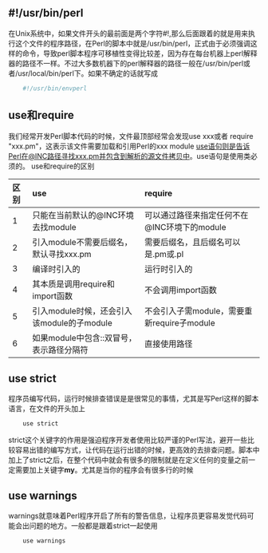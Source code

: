 ##  #!/usr/bin/perl
在Unix系统中，如果文件开头的最前面是两个字符#!,那么后面跟着的就是用来执行这个文件的程序路径，在Perl的脚本中就是/usr/bin/perl，正式由于必须强调这样的命令，导致perl脚本程序可移植性变得比较差，因为存在每台机器上perl解释器的路径不一样。不过大多数机器下的perl解释器的路径一般在/usr/bin/perl或者/usr/local/bin/perl下。如果不确定的话就写成
```perl
    #!/usr/bin/envperl
```
## use和require
我们经常开发Perl脚本代码的时候，文件最顶部经常会发现use xxx或者 require "xxx.pm"，这表示该文件需要加载和引用Perl的xxx module
use语句则是告诉Perl在@INC路径寻找xxx.pm并包含到解析的源文件拷贝中。use语句是使用类必须的。
use和require的区别 

|   区别      |          use                         |           require  |       
|  :--------  | :-----------------------              |  :-------------     |    
|    1      | 只能在当前默认的@INC环境去找module       | 可以通过路径来指定任何不在@INC环境下的module                  |
|    2      | 引入module不需要后缀名，默认寻找xxx.pm | 需要后缀名，且后缀名可以是.pm或.pl   |
|    3      | 编译时引入的              |运行时引入的      |
|    4      |  其本质是调用require和import函数   |   不会调用import函数   |
|    5      | 引入module时候，还会引入该module的子module   |   不会引入子需module，需要重新require子module      |
|    6      |如果module中包含::双冒号，表示路径分隔符       |  直接使用路径
## use strict
程序员编写代码，运行时候排查错误是是很常见的事情，尤其是写Perl这样的脚本语言，在文件的开头加上
```python
    use strict
```
strict这个关键字的作用是强迫程序开发者使用比较严谨的Perl写法，避开一些比较容易出错的编写方式，让代码在运行出错的时候，更高效的去排查问题。脚本中加上了strict之后，在整个代码中就会有很多的限制就是在定义任何的变量之前一定需要加上关键字**my**。尤其是当你的程序会有很多行的时候
## use warnings
warnings就意味着Perl程序开启了所有的警告信息，让程序员更容易发觉代码可能会出问题的地方。一般都是跟着strict一起使用
```python
    use warnings
```
